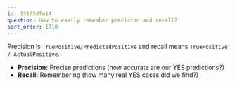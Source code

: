 ```yaml
---
id: 13102dfe14
question: How to easily remember precision and recall?
sort_order: 1710
---
```


Precision is `TruePositive/PredictedPositive` and recall means `TruePositive / ActualPositive`.

- **Precision:** Precise predictions (how accurate are our YES predictions?)
- **Recall:** Remembering (how many real YES cases did we find?)